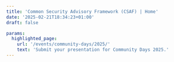 ```yaml
---
title: 'Common Security Advisory Framework (CSAF) | Home'
date: '2025-02-21T18:34:23+01:00'
draft: false

params:
  highlighted_page:
    url: '/events/community-days/2025/'
    text: 'Submit your presentation for Community Days 2025.'
---
```


<!--
  SPDX-FileCopyrightText: 2025 OASIS CSAF TC
  SPDX-License-Identifier: LicenseRef-OASIS-CSAF-TC-License
-->
